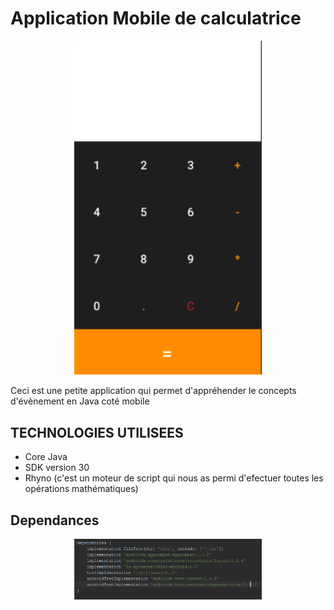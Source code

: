 # Application Mobile de calculatrice
<p align="center">
 <img src="./main.png" alt="Interface principale" style="width: 300px;"/></div>
</p>

Ceci est une petite application qui permet d'appréhender le concepts d'évènement en Java coté mobile

## TECHNOLOGIES UTILISEES
* Core Java
* SDK version 30
* Rhyno (c'est un moteur de script qui nous as permi d'efectuer toutes les opérations mathématiques)

## Dependances

<p align="center">
 <img src="./dep.png" alt="dependance" style="width: 300px;"/></div>
</p>

